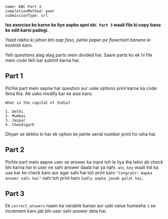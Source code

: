 ```ngMeta
name: KBC Part 3
completionMethod: peer
submissionType: url
```

**Iss exercise ko karne ke liye aapko apni `KBC Part 3` waali file ki copy bana ke edit karni padegi.**

*Yaad rakho ki jahan bhi aap faso, pehle paper pe flowchart banane ki koshish karo.*

Yeh questions alag alag parts mein divided hai. Saare parts ko ek hi file mein code likh kar submit karna hai.

## Part 1
Pichle part mein aapne har question aur uske options print karne ka code likha tha. Ab usko modify kar ke aise karo:

```
What is the capital of India?

1. Delhi
2. Mumbai
3. Jaipur
4. Chandigarh
```

Dhyan se dekho ki har ek option ke pehle serial number print ho raha hai.

## Part 2
Pichle part mein aapne user se answer ka input toh le liya tha lekin ab check bhi karna hai ki user ne sahi answer daala hai ya nahi. `ans_key` waali list ka use kar ke check karo aur agar sahi hai toh print karo `"Congrats! Aapka answer sahi hai"` nahi toh print karo `Sadly aapka javab galat hai.`


## Part 3
Ek `correct_answers` naam ka variable banao aur uski value humesha `1` se increment karo jab bhi user sahi answer deta hai.
